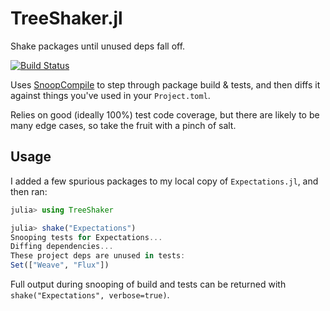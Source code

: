 # TreeShaker.jl
Shake packages until unused deps fall off.

[![Build Status](https://travis-ci.com/arnavs/TreeShaker.jl.svg?branch=master)](https://travis-ci.com/arnavs/TreeShaker.jl)

Uses [SnoopCompile](https://github.com/timholy/SnoopCompile.jl) to step through package build & tests, and then diffs it against things you've used in your `Project.toml`.

Relies on good (ideally 100%) test code coverage, but there are likely to be many edge cases, so take the fruit with a pinch of salt.

## Usage 

I added a few spurious packages to my local copy of `Expectations.jl`, and then ran: 

```julia 
julia> using TreeShaker

julia> shake("Expectations")
Snooping tests for Expectations...
Diffing dependencies...
These project deps are unused in tests:
Set(["Weave", "Flux"])
```

Full output during snooping of build and tests can be returned with `shake("Expectations", verbose=true)`.
